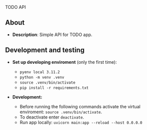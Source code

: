 TODO API

## About
- **Description**:
Simple API for TODO app.

## Development and testing
- **Set up developing enviroment** (only the first time):
    - `pyenv local 3.11.2`
    - `python -m venv .venv`
    - `source .venv/bin/activate`
    - `pip install -r requirements.txt`

- **Development:**
    - Before running the following commands activate the virtual enviroment: `source .venv/bin/activate`. 
    - To deactivate enter `deactivate`.
    - Run app locally: `uvicorn main:app --reload --host 0.0.0.0`

